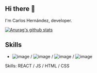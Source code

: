 ## Hi there 👋
I'm Carlos Hernández, developer.

[![Anurag's github stats](https://github-readme-stats.vercel.app/api?username=CodeSyss)](https://github.com/anuraghazra/github-readme-stats)

## Skills
* ![image](https://github.com/user-attachments/assets/d5e30278-b420-4d56-8749-1a4dcaea099b)
 / ![image](https://github.com/user-attachments/assets/b9418fda-4f57-4a5a-9a87-911f45ee3047)
 / ![image](https://github.com/user-attachments/assets/0fe6046c-d9b6-46d7-b72c-f6626af70935)
 / ![image](https://github.com/user-attachments/assets/7c97bc00-3bb5-41ae-b730-eaa48e3cae26)

Skills: REACT / JS / HTML / CSS
